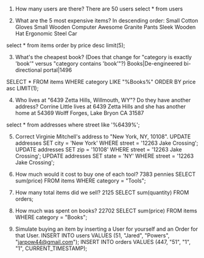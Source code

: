 1. How many users are there? There are 50 users
select * from users

2. What are the 5 most expensive items?
In descending order:
Small Cotton Gloves
Small Wooden Computer
Awesome Granite Pants
Sleek Wooden Hat
Ergonomic Steel Car

select * from items order by price desc limit(5);

3. What's the cheapest book? (Does that change for "category is exactly 'book'" versus "category contains 'book'"?)
Books|De-engineered bi-directional portal|1496

SELECT * FROM items WHERE category LIKE "%Books%" ORDER BY price asc LIMIT(1);

4. Who lives at "6439 Zetta Hills, Willmouth, WY"? Do they have another address?
Corrine Little lives at 6439 Zetta Hills and she has another home at 54369 Wolff Forges, Lake Bryon CA 31587

select * from addresses where street like '%6439%';

5. Correct Virginie Mitchell's address to "New York, NY, 10108".
UPDATE addresses SET city = 'New York' WHERE street = '12263 Jake Crossing';
UPDATE addresses SET zip = '10108' WHERE street = '12263 Jake Crossing';
UPDATE addresses SET state = 'NY' WHERE street = '12263 Jake Crossing';

6. How much would it cost to buy one of each tool?
7383 pennies
SELECT sum(price) FROM items WHERE category = "Tools";

7. How many total items did we sell?
2125
SELECT sum(quantity) FROM orders;

8. How much was spent on books?
22702
SELECT sum(price) FROM items WHERE category = "Books";

9. Simulate buying an item by inserting a User for yourself and an Order for that User.
INSERT INTO users VALUES (51, "Jared", "Powers", "jarpow44@gmail.com");
INSERT INTO orders VALUES (447, "51", "1", "1", CURRENT_TIMESTAMP);
